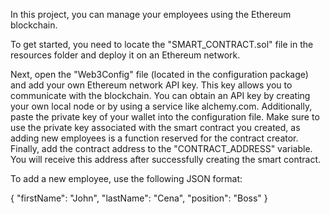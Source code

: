 In this project, you can manage your employees using the Ethereum blockchain.

To get started, you need to locate the "SMART_CONTRACT.sol" file in the resources folder and deploy it on an Ethereum network.

Next, open the "Web3Config" file (located in the configuration package) and add your own Ethereum network API key. This key allows you to communicate with the blockchain. You can obtain an API key by creating your own local node or by using a service like alchemy.com. Additionally, paste the private key of your wallet into the configuration file. Make sure to use the private key associated with the smart contract you created, as adding new employees is a function reserved for the contract creator. Finally, add the contract address to the "CONTRACT_ADDRESS" variable. You will receive this address after successfully creating the smart contract.

To add a new employee, use the following JSON format:

{
"firstName": "John",
"lastName": "Cena",
"position": "Boss"
}